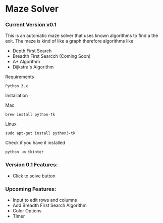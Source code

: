 # Maze Solver
### Current Version v0.1

This is an automatic maze solver that uses known algorithms to find a the exit. The maze is kind of like a graph therefore algorithms like
- Depth First Search
- Breadth First Searcch (Coming Soon)
- A* Algorithm
- Dijkstra's Algorithm

Requirements

`Python 3.x`

Installation

Mac

`brew install python-tk`

Linux  

`sudo apt-get install python3-tk`

Check if you have it installed

`python -m tkinter`

### Version 0.1 Features:
- Click to solve button

### Upcoming Features:
- Input to edit rows and columns
- Add Breadth First Search Algorithm
- Color Options
- Timer
